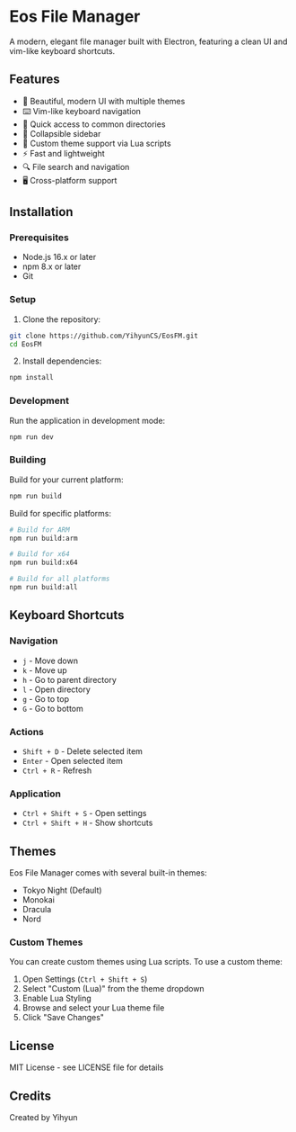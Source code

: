 # Eos File Manager

A modern, elegant file manager built with Electron, featuring a clean UI and vim-like keyboard shortcuts.

## Features

- 🎨 Beautiful, modern UI with multiple themes
- ⌨️ Vim-like keyboard navigation
- 📁 Quick access to common directories
- 🎯 Collapsible sidebar
- 🎨 Custom theme support via Lua scripts
- ⚡ Fast and lightweight
- 🔍 File search and navigation
- 🖥️ Cross-platform support

## Installation

### Prerequisites

- Node.js 16.x or later
- npm 8.x or later
- Git

### Setup

1. Clone the repository:
```bash
git clone https://github.com/YihyunCS/EosFM.git
cd EosFM
```

2. Install dependencies:
```bash
npm install
```

### Development

Run the application in development mode:
```bash
npm run dev
```

### Building

Build for your current platform:
```bash
npm run build
```

Build for specific platforms:
```bash
# Build for ARM
npm run build:arm

# Build for x64
npm run build:x64

# Build for all platforms
npm run build:all
```

## Keyboard Shortcuts

### Navigation
- `j` - Move down
- `k` - Move up
- `h` - Go to parent directory
- `l` - Open directory
- `g` - Go to top
- `G` - Go to bottom

### Actions
- `Shift + D` - Delete selected item
- `Enter` - Open selected item
- `Ctrl + R` - Refresh

### Application
- `Ctrl + Shift + S` - Open settings
- `Ctrl + Shift + H` - Show shortcuts

## Themes

Eos File Manager comes with several built-in themes:
- Tokyo Night (Default)
- Monokai
- Dracula
- Nord

### Custom Themes

You can create custom themes using Lua scripts. To use a custom theme:

1. Open Settings (`Ctrl + Shift + S`)
2. Select "Custom (Lua)" from the theme dropdown
3. Enable Lua Styling
4. Browse and select your Lua theme file
5. Click "Save Changes"

## License

MIT License - see LICENSE file for details

## Credits

Created by Yihyun 
